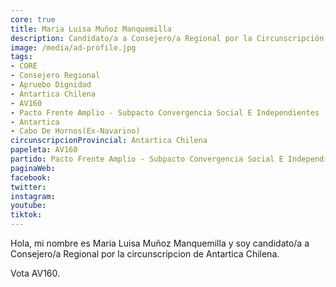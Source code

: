 ```yaml
---
core: true
title: Maria Luisa Muñoz Manquemilla
description: Candidato/a a Consejero/a Regional por la Circunscripción de Antartica Chilena
image: /media/ad-profile.jpg
tags:
- CORE
- Consejero Regional
- Apruebo Dignidad
- Antartica Chilena
- AV160
- Pacto Frente Amplio - Subpacto Convergencia Social E Independientes - Independientes
- Antartica
- Cabo De Hornos(Ex-Navarino)
circunscripcionProvincial: Antartica Chilena
papeleta: AV160
partido: Pacto Frente Amplio - Subpacto Convergencia Social E Independientes - Independientes
paginaWeb:
facebook:
twitter:
instagram:
youtube:
tiktok:
---
```

Hola, mi nombre es Maria Luisa Muñoz Manquemilla y soy candidato/a a Consejero/a Regional por la circunscripcion de Antartica Chilena.

Vota AV160.